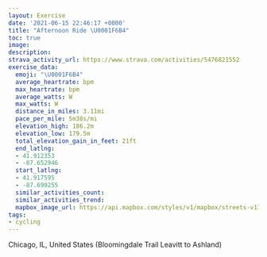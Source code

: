 ```yaml
---
layout: Exercise
date: '2021-06-15 22:46:17 +0000'
title: "Afternoon Ride \U0001F6B4"
toc: true
image:
description:
strava_activity_url: https://www.strava.com/activities/5476821552
exercise_data:
  emoji: "\U0001F6B4"
  average_heartrate: bpm
  max_heartrate: bpm
  average_watts: W
  max_watts: W
  distance_in_miles: 3.11mi
  pace_per_mile: 5m38s/mi
  elevation_high: 186.2m
  elevation_low: 179.5m
  total_elevation_gain_in_feet: 21ft
  end_latlng:
  - 41.912353
  - -87.652946
  start_latlng:
  - 41.917595
  - -87.699255
  similar_activities_count:
  similar_activities_trend:
  mapbox_image_url: https://api.mapbox.com/styles/v1/mapbox/streets-v11/static/path-5+787af2-1.0(%7D_z~FjwgvO%3FF%40%3FPSF_BC%7B%40%40_BDmBGqC%40kCEWBmDGoMBu%40TG%5CBtAG%60BChB%40zBIRBpAGJBd%40CH%40HEh%40BBGBBF%3FPg%40Gy%40A_ABYFG%40I%40eQ%40kD%3F_BE%7B%40%40w%40GeD%40kECuA%40m%40CO%3FwBGkBIc%40AiBEu%40EeBWsD%40YE%7B%40AgB%40wFFy%40XcB%40o%40Ey%40By%40CoC%3FeB%40KC_%40%40e%40GuE%40aACaA%40_%40A%7BBEmD%3FiACgACgDBsAC%7BAKkB%3F%5BIWIGICK%3FKDIHG%5EE%7C%40%40LLX%40LABY%40KJwABUA%7B%40Dq%40%3FYCEI%40mBB%5BCOIQAkAES%3FQS%7D%40Eq%40Mo%40kAqIq%40kEGm%40AwA%3FkFEaE%3FwFEw%40AuACiB%40_BDMVYt%40oAd%40q%40Zk%40dD_FhAqBb%40i%40h%40_AdAaBfBkCZ%5Dl%40%7D%40LITE~%40CHEJQBCX%40%5EE%5EBTEGDD%40GECEB%3FAGDOAAFUCBB%40C%40FEG%3FCCABDA%3FDC%3FBB%40GCHFGABHUE%40%40LARGG%3FG%40%40CBDKGHFM%40BG%5C),pin-s-s+e5b22e(-87.69926,41.91759),pin-s-f+89ae00(-87.65295000000006,41.912349999999954)/auto/800x800?access_token=pk.eyJ1Ijoiam9zaGJlY2ttYW4iLCJhIjoiY205eWR2aDd1MWZ6djJrbXc4a3M0bWZleiJ9.XiG9OWkNcZk2QzjJbxLB4A
tags:
- cycling
---
```




Chicago, IL, United States (Bloomingdale Trail Leavitt to Ashland)
